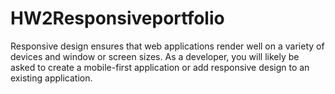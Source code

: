 # HW2Responsiveportfolio
Responsive design ensures that web applications render well on a variety of devices and window or screen sizes. As a developer, you will likely be asked to create a mobile-first application or add responsive design to an existing application. 
